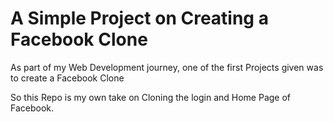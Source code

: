 # A Simple Project on Creating a Facebook Clone

As part of my Web Development journey, one of the first Projects
given was to create a Facebook Clone

So this Repo is my own take on Cloning the login and Home Page of Facebook.
